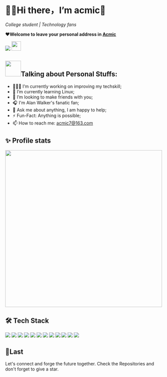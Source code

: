 # 👨‍💻Hi there，I’m acmic👋
_College student | Technology fans_

__❤️Welcome to leave your personal address in [Acmic](https://acmic.top/)__

![](https://visitor-badge.glitch.me/badge?page_id=acmic7.readme)
<img src="https://media.giphy.com/media/dxn6fRlTIShoeBr69N/giphy.gif" width="30px">

## <img src="https://camo.githubusercontent.com/be37cdc8f930300096c506ad4574eaae977c48fbb2705cfcb92f4eeab8282c7a/68747470733a2f2f6d656469612e67697068792e636f6d2f6d656469612f56674344417a634b767352364f4d307557672f67697068792e676966" width="50px">Talking about Personal Stuffs:
- 👨🏽‍💻 I’m currently working on improving my techskill;
- 🌱 I’m currently learning Linux;
- 👯 I’m looking to make friends with you;
- 🎧 I'm Alan Walker's fanatic fan;
- 💬 Ask me about anything, I am happy to help;
- ⚡️ Fun-Fact: Anything is possible;
- 📫 How to reach me: acmic7@163.com
## ✨ Profile stats
<img class="githubimg" src="https://github-readme-stats.vercel.app/api?username=acmic7&show_icons=true&theme=tokyonight" width="500px">

## 🛠 Tech Stack
![](https://img.shields.io/badge/-C%20&%20C++-659ad2?style=flat&logo=c%2B%2B&logoColor=ffffff)
![](http://img.shields.io/badge/-Java-007396?style=flat-square&logo=java&logoColor=ffffff)
![](https://img.shields.io/badge/-HTML5-%23E44D27?style=flat-square&logo=html5&logoColor=ffffff)
![](https://img.shields.io/badge/-CSS3-%231572B6?style=flat-square&logo=css3)
![](https://img.shields.io/badge/-Bootstrap-563D7C?style=flat-square&logo=bootstrap&link=https://github.com/acmic7/)
![](https://img.shields.io/badge/JavaScript-F7DF1E?style=flat-square&logo=JavaScript&logoColor=white)
![](https://img.shields.io/badge/Python-3776AB?style=flat-square&logo=Python&logoColor=white)
![](https://img.shields.io/badge/-MySQL-F29111?style=flat&logo=mysql&logoColor=FFFFFF)
![](https://img.shields.io/badge/Git-F05032?style=flat-square&logo=Git&logoColor=white)
![](https://img.shields.io/badge/-GitHub-181717?style=flat-square&logo=github&link=https://github.com/acmic7/)
![](https://github-readme-stats.vercel.app/api/top-langs/?username=acmic7&layout=compact)
![](https://github-readme-streak-stats.herokuapp.com/?user=acmic7)


## 💭Last
Let's connect and forge the future together.
Check the Repositories and don't forget to give a star.


<!--深色模板-->
<!--![](https://github-readme-stats.vercel.app/api/top-langs/?username=acmic7&hide_langs_below=.25&theme=radical)-->

<!--![](https://github-profile-trophy.vercel.app/?username=acmic7&theme=flat&column=7&margin-w=10)-->

